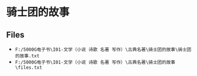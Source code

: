 # 骑士团的故事

## Files

- `F:/5000G电子书\I01-文学（小说 诗歌 名著 写作）\古典名著\骑士团的故事\骑士团的故事.txt`
- `F:/5000G电子书\I01-文学（小说 诗歌 名著 写作）\古典名著\骑士团的故事\files.txt`

